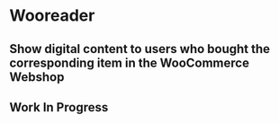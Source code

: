 # Wooreader
## Show digital content to users who bought the corresponding item in the WooCommerce Webshop
## Work In Progress 
